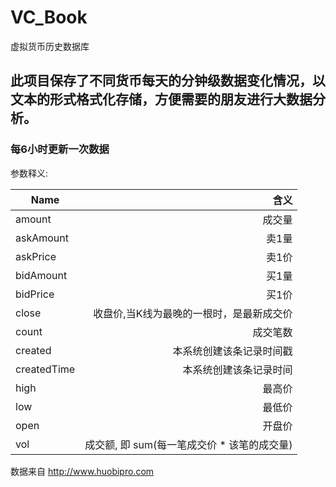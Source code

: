 # VC_Book
虚拟货币历史数据库

## 此项目保存了不同货币每天的分钟级数据变化情况，以文本的形式格式化存储，方便需要的朋友进行大数据分析。
### 每6小时更新一次数据

参数释义:

| Name | 含义 | 
| - | -: | 
| amount | 成交量|
| askAmount| 卖1量 |
| askPrice | 卖1价 |
| bidAmount | 买1量 |
| bidPrice | 买1价 |
| close | 收盘价,当K线为最晚的一根时，是最新成交价 |
| count | 成交笔数 |
| created | 本系统创建该条记录时间戳 |
| createdTime | 本系统创建该条记录时间 |
| high | 最高价 |
| low | 最低价 |
| open| 开盘价|
| vol | 成交额, 即 sum(每一笔成交价 * 该笔的成交量)|


数据来自 http://www.huobipro.com
